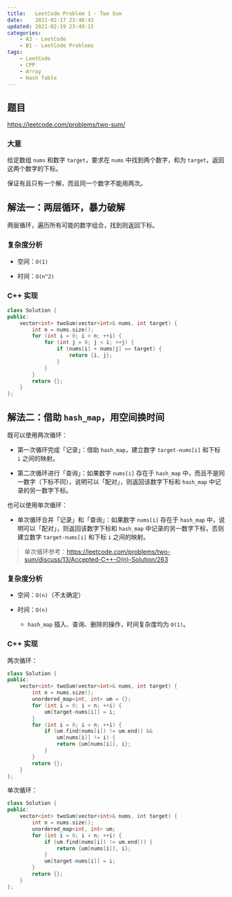 ```yaml
---
title:   LeetCode Problem 1 - Two Sum
date:    2021-02-17 23:48:43
updated: 2021-02-19 23:49:15
categories:
    - A3 - LeetCode
    - B1 - LeetCode Problems
tags:
    - LeetCode
    - CPP
    - Array
    - Hash Table
---
```


## 题目

<https://leetcode.com/problems/two-sum/>

### 大意

给定数组 `nums` 和数字 `target`，要求在 `nums` 中找到两个数字，和为 `target`，返回这两个数字的下标。

保证有且只有一个解，而且同一个数字不能用两次。

<!-- more -->

## 解法一：两层循环，暴力破解

两层循环，遍历所有可能的数字组合，找到则返回下标。

### 复杂度分析

- 空间：`O(1)`

- 时间：`O(n^2)`

### C++ 实现

```cpp
class Solution {
public:
    vector<int> twoSum(vector<int>& nums, int target) {
        int n = nums.size();
        for (int i = 0; i < n; ++i) {
            for (int j = 0; j < i; ++j) {
                if (nums[i] + nums[j] == target) {
                    return {i, j};
                }
            }
        }
        return {};
    }
};
```

## 解法二：借助 `hash_map`，用空间换时间

既可以使用两次循环：

- 第一次循环完成「记录」：借助 `hash_map`，建立数字 `target-nums[i]` 和下标 `i` 之间的映射。

- 第二次循环进行「查询」：如果数字 `nums[i]` 存在于 `hash_map` 中，而且不是同一数字（下标不同），说明可以「配对」，则返回该数字下标和 `hash_map` 中记录的另一数字下标。

也可以使用单次循环：

- 单次循环合并「记录」和「查询」：如果数字 `nums[i]` 存在于 `hash_map` 中，说明可以「配对」，则返回该数字下标和 `hash_map` 中记录的另一数字下标，否则建立数字 `target-nums[i]` 和下标 `i` 之间的映射。

> 单次循环参考：<https://leetcode.com/problems/two-sum/discuss/13/Accepted-C++-O(n)-Solution/263>

### 复杂度分析

- 空间：`O(n)`（不太确定）

- 时间：`O(n)`

    - `hash_map` 插入、查询、删除的操作，时间复杂度均为 `O(1)`。

### C++ 实现

两次循环：

```cpp
class Solution {
public:
    vector<int> twoSum(vector<int>& nums, int target) {
        int n = nums.size();
        unordered_map<int, int> um = {};
        for (int i = 0; i < n; ++i) {
            um[target-nums[i]] = i;
        }
        for (int i = 0; i < n; ++i) {
            if (um.find(nums[i]) != um.end() &&
                um[nums[i]] != i) {
                return {um[nums[i]], i};
            }
        }
        return {};
    }
};
```

单次循环：

```cpp
class Solution {
public:
    vector<int> twoSum(vector<int>& nums, int target) {
        int n = nums.size();
        unordered_map<int, int> um;
        for (int i = 0; i < n; ++i) {
            if (um.find(nums[i]) != um.end()) {
                return {um[nums[i]], i};
            }
            um[target-nums[i]] = i;
        }
        return {};
    }
};
```
